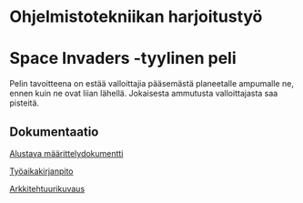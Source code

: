# Ohjelmistotekniikan harjoitustyö 
# Space Invaders -tyylinen peli

Pelin tavoitteena on estää valloittajia pääsemästä planeetalle ampumalle ne, ennen kuin ne ovat liian lähellä. Jokaisesta ammutusta valloittajasta saa pisteitä.

## Dokumentaatio

[Alustava määrittelydokumentti](https://github.com/kastematonen/ot-harjoitustyo/blob/master/dokumentointi/vaativuusmaarittely.md)

[Työaikakirjanpito](https://github.com/kastematonen/ot-harjoitustyo/blob/master/dokumentointi/tuntikirjanpito.md)

[Arkkitehtuurikuvaus]()
